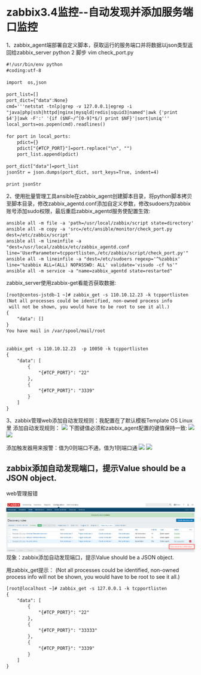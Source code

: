 # zabbix3.4监控--自动发现并添加服务端口监控

1、zabbix_agent端部署自定义脚本，获取运行的服务端口并将数据以json类型返回给zabbix_server
python 2 脚步
vim check_port.py
```
#!/usr/bin/env python
#coding:utf-8
  
import  os,json
 
port_list=[]
port_dict={"data":None}
cmd='''netstat -tnlp|grep -v 127.0.0.1|egrep -i "java|php|ssh|httpd|nginx|mysqld|redis|squid3|named"|awk {'print $4'}|awk -F':' '{if ($NF~/^[0-9]*$/) print $NF}'|sort|uniq'''
local_ports=os.popen(cmd).readlines()
  
for port in local_ports:
    pdict={}
    pdict["{#TCP_PORT}"]=port.replace("\n", "")
    port_list.append(pdict)
  
port_dict["data"]=port_list
jsonStr = json.dumps(port_dict, sort_keys=True, indent=4)
  
print jsonStr
```

2、使用批量管理工具ansible在zabbix_agent创建脚本目录，将python脚本拷贝至脚本目录，修改zabbix_agentd.conf添加自定义参数，修改sudoers为zabbix账号添加sudo权限，最后重启zabbix_agentd服务使配置生效:

```
ansible all -m file -a 'path=/usr/local/zabbix/script state=directory'
ansible all -m copy -a 'src=/etc/ansible/monitor/check_port.py dest=/etc/zabbix/script'
ansible all -m lineinfile -a "dest=/usr/local/zabbix/etc/zabbix_agentd.conf line='UserParameter=tcpportlisten,/etc/zabbix/script/check_port.py'"
ansible all -m lineinfile -a "dest=/etc/sudoers regexp='^%zabbix' line='%zabbix ALL=(ALL) NOPASSWD: ALL' validate='visudo -cf %s'"
ansible all -m service -a "name=zabbix_agentd state=restarted"
```

zabbix_server使用zabbix-get看能否获取数据:
[](https://img2018.cnblogs.com/blog/847118/201810/847118-20181017234504645-1586389344.png)

```
[root@centos-jstdb-1 ~]# zabbix_get -s 110.10.12.23 -k tcpportlisten
(Not all processes could be identified, non-owned process info
 will not be shown, you would have to be root to see it all.)
{
    "data": []
}
You have mail in /var/spool/mail/root


zabbix_get -s 110.10.12.23  -p 10050 -k tcpportlisten
{
    "data": [
        {
            "{#TCP_PORT}": "22"
        },
        {
            "{#TCP_PORT}": "3339"
        }
    ]
}

```
3、zabbix管理web添加自动发现规则：我配置在了默认模板Template OS Linux里
添加自动发现规则：
![](https://img2018.cnblogs.com/blog/847118/201810/847118-20181017234504645-1586389344.png)
下图键值必须和zabbix_agent配置的键值保持一致:
![](https://img2018.cnblogs.com/blog/847118/201810/847118-20181017234533897-1862814363.png)
![](https://img2018.cnblogs.com/blog/847118/201810/847118-20181017234649556-184870758.png)


 添加触发器用来报警：值为0则端口不通，值为1则端口通
![](https://img2018.cnblogs.com/blog/847118/201810/847118-20181017234718824-302775771.png)
![](https://img2018.cnblogs.com/blog/847118/201810/847118-20181017234753694-1908934864.png)

## zabbix添加自动发现端口，提示Value should be a JSON object.
web管理报错

![](img/check_port_error20190315155442.png)
现象：zabbix添加自动发现端口，提示Value should be a JSON object.

用zabbix_get提示： (Not all processes could be identified, non-owned process info will not be shown, you would have to be root to see it all.)
```
[root@localhost ~]# zabbix_get -s 127.0.0.1 -k tcpportlisten
{
    "data": [
        {
            "{#TCP_PORT}": "22"
        }, 
        {
            "{#TCP_PORT}": "33333"
        }, 
        {
            "{#TCP_PORT}": "3339"
        }
    ]
}

```


